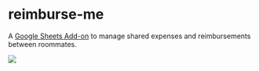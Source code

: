 # reimburse-me
A [Google Sheets Add-on](https://developers.google.com/apps-script/add-ons/) to manage shared expenses and reimbursements between roommates.

![](https://i.imgur.com/zXGpJWC.png)
